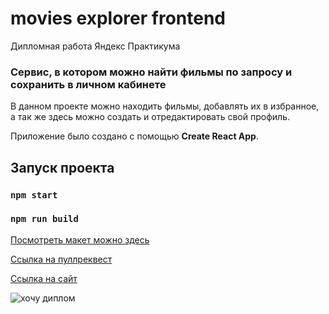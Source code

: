 # movies explorer frontend

Дипломная работа Яндекс Практикума

### Сервис, в котором можно найти фильмы по запросу и сохранить в личном кабинете

В данном проекте можно находить фильмы, добавлять их в избранное, а так же здесь можно создать и отредактировать свой профиль.

Приложение было создано с помощью **Create React App**.

## Запуск проекта

### `npm start`

### `npm run build`

[Посмотреть макет можно здесь](https://disk.yandex.ru/d/OipxXiPimDNaPg)

[Ссылка на пуллреквест](https://github.com/pchupchu/movies-explorer-frontend/pull/2)

[Ссылка на сайт](https://movies-pchu.nomoredomains.rocks)

![хочу диплом](https://avatars.dzeninfra.ru/get-zen_doc/3415410/pub_5eca221891e212659e3004e3_5eca22d1ac8c13619bda370d/smart_crop_516x290)
